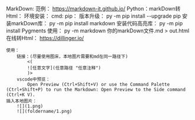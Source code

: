 MarkDown:
    范例：
        https://markdown-it.github.io/
    Python：markDown转Html：
        环境安装：
            cmd:
                pip：
                    版本升级：
                        py -m pip install --upgrade pip
                    安装markDown库：
                        py -m pip install markdown
                    安装代码高亮库：
                        py -m pip install Pygments
        使用：
            py -m markdown 你的markDown文件.md > out.html
        在线转Html：
            https://dillinger.io/

    使用：
        链接：(尽量使用图床，本地图片需要和md在同一路径下)
            <(
            ![任意文字](任意路径 "任意注释")
            )>
        vscode中预览：
            Open Preview (Ctrl+Shift+V) or use the Command Palette (Ctrl+Shift+P) to run the Markdown: Open Preview to the Side command (Ctrl+K V).
    插入本地图片：
        ![](1.png)
        ![](foldername/1.png)